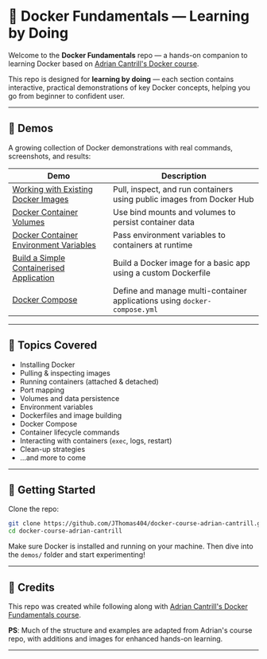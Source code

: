 # 🐳 Docker Fundamentals — Learning by Doing

Welcome to the **Docker Fundamentals** repo — a hands-on companion to learning Docker based on [Adrian Cantrill's Docker course](https://learn.cantrill.io/p/docker-fundamentals).

This repo is designed for **learning by doing** — each section contains interactive, practical demonstrations of key Docker concepts, helping you go from beginner to confident user.

---

## 🧪 Demos

A growing collection of Docker demonstrations with real commands, screenshots, and results:

| Demo | Description |
|------|-------------|
| [Working with Existing Docker Images](demos/Working-with-existing-docker-images.md) | Pull, inspect, and run containers using public images from Docker Hub |
| [Docker Container Volumes](demos/docker-container-volumes.md) | Use bind mounts and volumes to persist container data |
| [Docker Container Environment Variables](demos/docker-container-environment-variables.md) | Pass environment variables to containers at runtime |
| [Build a Simple Containerised Application](demos/build-a-simple-containerised-application.md) | Build a Docker image for a basic app using a custom Dockerfile |
| [Docker Compose](demos/docker-compose.md) | Define and manage multi-container applications using `docker-compose.yml` |

---

## 🧠 Topics Covered

- Installing Docker
- Pulling & inspecting images
- Running containers (attached & detached)
- Port mapping
- Volumes and data persistence
- Environment variables
- Dockerfiles and image building
- Docker Compose
- Container lifecycle commands
- Interacting with containers (`exec`, logs, restart)
- Clean-up strategies
- ...and more to come

---

## 🚀 Getting Started

Clone the repo:

```bash
git clone https://github.com/JThomas404/docker-course-adrian-cantrill.git
cd docker-course-adrian-cantrill
```

Make sure Docker is installed and running on your machine. Then dive into the `demos/` folder and start experimenting!

---

## 🙏 Credits

This repo was created while following along with [Adrian Cantrill's Docker Fundamentals course](https://learn.cantrill.io/p/docker-fundamentals).

**PS**: Much of the structure and examples are adapted from Adrian's course repo, with additions and images for enhanced hands-on learning.

---